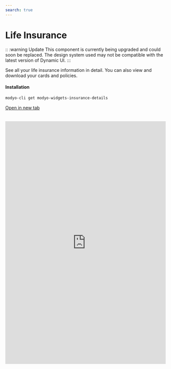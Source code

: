 ```yaml
---
search: true
---
```


# Life Insurance

:: :warning Update
This component is currently being upgraded and could soon be replaced. The design system used may not be compatible with the latest version of Dynamic UI.
:::

See all your life insurance information in detail. You can also view and download your cards and policies.

#### Installation

```bash
modyo-cli get modyo-widgets-insurance-details
```

[Open in new tab](https://widgets.modyo.com/insurance/retail/detailed-view)

<iframe id="widgetFrame" src="https://widgets.modyo.com/insurance/retail/detailed-view" width="100%" frameBorder="0" style="min-height:762px;overflow:auto;margin-top:20px;"/>

| Features | Description |
| ------------- | ----------- |
| Contractor Details  | You will be able to see the details of the contractor and the policy such as name, email, telephone number, name of the policy, and value of the policy. |
| Coverage Details | By clicking on the coverage, you will be able to see all the clauses of your policy and their details. |
| Policy Value Details | See the value of your policy assets and see the balance details of your accounts and investment portfolio. |
| Fund Information | View and download the details of your investment portfolio. You will be able to see the different funds, the distribution (in %) of your account, the share value, the profitability in the month, and the profitability in the current year. | 

<script>

  export default {
    mounted() {

      function setIframeHeightCO(id, ht) {
          var ifrm = document.getElementById(id);
          if(ifrm) {
            ifrm.style.height = ht + 4 + "px";
          }
      }
      // iframed document sends its height using postMessage
      function handleDocHeightMsg(e) {
          // check origin
          if ( e.origin === 'https://widgets.modyo.com' ) {
              // parse data
              var data = JSON.parse( e.data );

              console.log('data:', data)
              // check data object
              if ( data['docHeight'] ) {
                  setIframeHeightCO( 'widgetFrame', data['docHeight'] );
              } else {
                  setIframeHeightCO( 'widgetFrame', 700 );
              }
          }
      }

      // assign message handler
      if ( window.addEventListener ) {
          window.addEventListener('message', handleDocHeightMsg, false);
      }
    }
  }
 </script>
